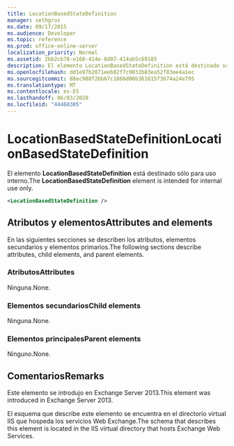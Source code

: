 ```yaml
---
title: LocationBasedStateDefinition
manager: sethgros
ms.date: 09/17/2015
ms.audience: Developer
ms.topic: reference
ms.prod: office-online-server
localization_priority: Normal
ms.assetid: 2bb2cb78-e168-414e-8d07-414ab5c69185
description: El elemento LocationBasedStateDefinition está destinado sólo para uso interno.
ms.openlocfilehash: dd1e97b2071eeb82f7c9032b83ea52f83ee4a1ec
ms.sourcegitcommit: 88ec988f2bb67c1866d06b361615f3674a24e795
ms.translationtype: MT
ms.contentlocale: es-ES
ms.lasthandoff: 06/03/2020
ms.locfileid: "44460305"
---
```

# <a name="locationbasedstatedefinition"></a><span data-ttu-id="0c50f-103">LocationBasedStateDefinition</span><span class="sxs-lookup"><span data-stu-id="0c50f-103">LocationBasedStateDefinition</span></span>

<span data-ttu-id="0c50f-104">El elemento **LocationBasedStateDefinition** está destinado sólo para uso interno.</span><span class="sxs-lookup"><span data-stu-id="0c50f-104">The **LocationBasedStateDefinition** element is intended for internal use only.</span></span> 
  
```XML
<LocationBasedStateDefinition />
```

## <a name="attributes-and-elements"></a><span data-ttu-id="0c50f-105">Atributos y elementos</span><span class="sxs-lookup"><span data-stu-id="0c50f-105">Attributes and elements</span></span>

<span data-ttu-id="0c50f-106">En las siguientes secciones se describen los atributos, elementos secundarios y elementos primarios.</span><span class="sxs-lookup"><span data-stu-id="0c50f-106">The following sections describe attributes, child elements, and parent elements.</span></span>
  
### <a name="attributes"></a><span data-ttu-id="0c50f-107">Atributos</span><span class="sxs-lookup"><span data-stu-id="0c50f-107">Attributes</span></span>

<span data-ttu-id="0c50f-108">Ninguna.</span><span class="sxs-lookup"><span data-stu-id="0c50f-108">None.</span></span>
  
### <a name="child-elements"></a><span data-ttu-id="0c50f-109">Elementos secundarios</span><span class="sxs-lookup"><span data-stu-id="0c50f-109">Child elements</span></span>

<span data-ttu-id="0c50f-110">Ninguna.</span><span class="sxs-lookup"><span data-stu-id="0c50f-110">None.</span></span>
  
### <a name="parent-elements"></a><span data-ttu-id="0c50f-111">Elementos principales</span><span class="sxs-lookup"><span data-stu-id="0c50f-111">Parent elements</span></span>

<span data-ttu-id="0c50f-112">Ninguno.</span><span class="sxs-lookup"><span data-stu-id="0c50f-112">None.</span></span>
  
## <a name="remarks"></a><span data-ttu-id="0c50f-113">Comentarios</span><span class="sxs-lookup"><span data-stu-id="0c50f-113">Remarks</span></span>

<span data-ttu-id="0c50f-114">Este elemento se introdujo en Exchange Server 2013.</span><span class="sxs-lookup"><span data-stu-id="0c50f-114">This element was introduced in Exchange Server 2013.</span></span>
  
<span data-ttu-id="0c50f-115">El esquema que describe este elemento se encuentra en el directorio virtual IIS que hospeda los servicios Web Exchange.</span><span class="sxs-lookup"><span data-stu-id="0c50f-115">The schema that describes this element is located in the IIS virtual directory that hosts Exchange Web Services.</span></span>
  

